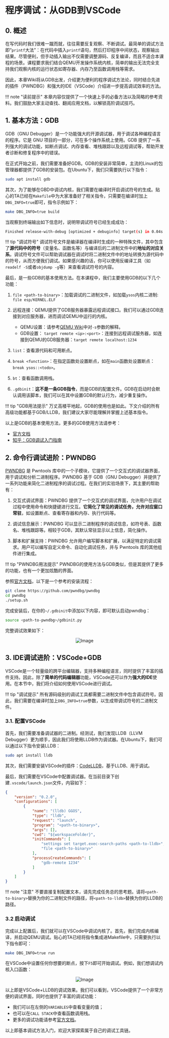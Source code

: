 # 程序调试：从GDB到VSCode

## 0. 概述
在写代码时我们很难一蹴而就，往往需要反复观察、不断调试。最简单的调试方法即“`printf`大法”：在代码中插入`printf`语句，然后打印程序中间状态，观察输出结果。尽管便利，但手动插入输出不仅需要调整源码、反复编译，而且不适合本课程的场景。课程要求我们结合QEMU开发操作系统内核，简单的输出无法完全支持我们观察内核的运行状态如寄存器、内存乃至函数调用栈等需求。

因此，本章Wiki将从GDB出发，介绍更为便利的程序调试方法论，同时结合先进的插件（PWNDBG）和强大的IDE（VSCode）介绍进一步提高调试效率的方法。

!!! note "读前提示"
    本章内容仅提供了一个快速上手的必备方法以及简略的参考资料。我们鼓励大家主动查找、翻阅应用文档，以解锁高阶调试技巧。

## 1. 基本方法：GDB
GDB（GNU Debugger）是一个功能强大的开源调试器，用于调试各种编程语言的程序。它是 GNU 项目的一部分，可在多个操作系统上使用。GDB 提供了一系列强大的调试功能，如断点调试、内存查看、堆栈跟踪以及远程调试等，帮助开发者诊断和修复程序中的错误。

在正式开始之前，我们需要准备好GDB。GDB的安装非常简单，主流的Linux的包管理器都提供了GDB的安装包。在Ubuntu下，我们只需要执行以下指令：
```bash
sudo apt install gdb
```

其次，为了能够在GBD中调试内核，我们需要在编译时开启调试符号的生成。贴心的TA已经在`Makefile`中为大家准备好了相关指令，只需要在编译时加上`DBG_INFO=true`即可，指令示例如下：
```bash
make DBG_INFO=true build
```

当观察到终端输出如下信息时，说明带调试符号已经生成成功：
```bash
Finished release-with-debug [optimized + debuginfo] target(s) in 0.04s
```

!!! tip "调试符号"
    调试符号文件是编译器在编译时生成的一种特殊文件，其中包含了**源代码中的符号**（变量名、函数名等）与编译后的二进制文件中的**地址的对应关系**。调试符号文件可以帮助调试器在调试时将二进制文件中的地址转换为源代码中的符号，从而方便我们调试。如果感兴趣的话，你可以使用反编译工具（如`readelf -S`或者`objdump -g`等）来查看调试符号的内容。

最后，是一些GDB的基本使用方法。在本课程中，我们主要使用GDB的以下几个功能：

1. `file <path-to-binary>`：加载调试的二进制文件，如加载`ysos`内核二进制: `file esp/KERNEL.ELF`

2. 远程连接：QEMU提供了GDB服务器暴露远程调试接口。我们可以通过GDB连接到对应服务器，进而调试QEMU中运行的内核。
   - QEMU设置：请参考[QEMU Wiki](./qemu.md)中对`-s`参数的解释。
   - GDB设置： `target remote <ip>:<port>`：连接到远程调试服务器，如连接到QEMU的GDB服务器：`target remote localhost:1234`

3. `list`：查看源代码和可用断点。

4. `break <function>`：在指定函数处设置断点，如在`main`函数处设置断点：`break ysos::<todo>`。

5. `bt`：查看函数调用栈。

6. `.gdbinit`：**这不是一条GDB指令**，而是GDB的配置文件。GDB在启动时会默认调用该脚本，我们可以在其中设置GDB的默认行为，减少重复操作。

!!! tip "GDB用法提示"
    万丈高楼平地起，GDB的使用也是如此。下文介绍的所有高级功能都基于GDB/LLDB，我们建议大家尽能理解并掌握上述基本指令。

以上是GDB的基本使用方法，更多的GDB使用方法请参考：
- [官方文档](https://sourceware.org/gdb/current/onlinedocs/gdb/)
- [知乎：GDB调试入门指南](https://zhuanlan.zhihu.com/p/74897601)

## 2. 命令行调试进阶：PWNDBG
[PWNDBG](https://github.com/pwndbg/pwndbg#portable-installation) 是 Pwntools 库中的一个子模块，它提供了一个交互式的调试器界面，用于调试和分析二进制程序。PWNDBG 基于 GDB（GNU Debugger）并提供了一系列功能来简化二进制程序的调试过程。在我们的实验场景下，其主要的帮助有：

1. 交互式调试界面：PWNDBG 提供了一个交互式的调试界面，允许用户在调试过程中使用命令和快捷键进行交互。**它简化了常见的调试任务，允许对应窗口常驻**，如设置断点、查看寄存器和内存、执行代码等。

2. 调试信息展示：PWNDBG 可以显示二进制程序的调试信息，如符号表、函数名、堆栈跟踪等。相较于GDB，其默认常驻显示以上信息，简化操作。

3. 脚本和扩展支持：PWNDBG 允许用户编写脚本和扩展，以满足特定的调试需求。用户可以编写自定义命令、自动化调试任务，并与 Pwntools 库的其他组件进行集成。

!!! tip "PWNDBG用法提示"
    PWNDBG的使用方法与GDB类似，但是其提供了更多的功能，也有一个更加炫酷的界面。

参照[官方文档](https://github.com/pwndbg/pwndbg#how)，以下是一个参考的安装流程：
```bash
git clone https://github.com/pwndbg/pwndbg
cd pwndbg
./setup.sh
```

完成安装后，在你的`~/.gdbinit`中添加以下内容，即可默认启动pwndbg：
```bash
source <path-to-pwndbg>/gdbinit.py
```

完整调试效果如下：
<div style="text-align: center;">
    <img src="./assets/debug-pwndbg-screenshot.jpg" alt="Image" style="max-width: 90%; height: auto;">
</div>

## 3. IDE调试进阶：VSCode+GDB
VSCode是一个轻量级的跨平台编辑器，支持多种编程语言，同时提供了丰富的插件支持。因此，除了**简单的代码编辑器**功能，VSCode还可以作为**强大的IDE**使用。在本节中，我们将介绍如何使用VSCode进行调试。

!!! tip "调试提示"
    所有源码级别的调试工具都需要二进制文件中包含调试符号。因此，我们需要在编译时加上`DBG_INFO=true`参数，以生成带调试符号的二进制文件。

### 3.1. 配置VSCode

首先，我们需要准备调试器的二进制。经测试，我们发现LLDB（LLVM Debugger）更为顺手，因此我们将使用LLDB作为调试器。在Ubuntu下，我们可以通过以下指令安装LLDB：
```bash
sudo apt install lldb
```

其次，我们需要安装VSCode的插件：[CodeLLDB](https://marketplace.visualstudio.com/items?itemName=vadimcn.vscode-lldb)，基于LLDB、用于调试。

最后，我们需要在VSCode中配置调试器。在当前目录下创建`.vscode/launch.json`文件，内容如下：

```json
{
	"version": "0.2.0",
	"configurations": [
		{
			"name": "(lldb) GGOS",
			"type": "lldb",
			"request": "launch",
			"program": "<path-to-binary>",
			"args": [],
			"cwd": "${workspaceFolder}",
			"initCommands": [
				"settings set target.exec-search-paths <path-to-lldb>",
				"file <path-to-binary>"
			],
			"processCreateCommands": [
				"gdb-remote 1234"
			]
		}
	]
}
```

!!! note "注意"
    不要直接复制配置文本，请先完成任务总的思考题。请将`<path-to-binary>`替换为你的二进制文件的路径，将`<path-to-lldb>`替换为你的LLDB的路径。


### 3.2 启动调试

完成以上配置后，我们就可以在VSCode中调试内核了。首先，我们完成内核编译，并启动QEMU调试。贴心的TA已经将指令集成进Makefile中，只需要执行以下指令即可：
```bash
make DBG_INFO=true run
```

在VSCode中设置任何你想要的断点，按下`F5`即可开始调试。例如，我们想调试内核入口函数：

<div style="text-align: center;">
    <img src="./assets/debug-vscode-screenshot.jpg" alt="Image" style="max-width: 90%; height: auto;">
</div>

以上即是VSCode+LLDB的调试效果。我们可以看到，VSCode提供了一个非常方便的调试界面，同时也提供了丰富的调试功能：
- 我们可以在左侧的`VARIABLES`中查看变量的值；
- 也可以在`CALL STACK`中查看函数调用栈。
- 更多的调试功能请参考[官方文档](https://code.visualstudio.com/docs/editor/debugging)。

以上即基本调试方法入门，欢迎大家探索属于自己的调试工具链。
